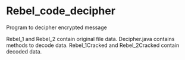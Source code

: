 # Rebel_code_decipher
Program to decipher encrypted message

Rebel_1 and Rebel_2 contain original file data. 
Decipher.java contains methods to decode data. 
Rebel_1Cracked and Rebel_2Cracked contain decoded data. 
